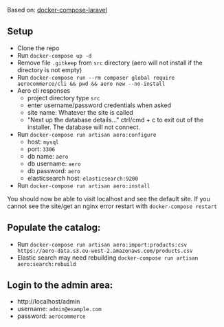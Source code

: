Based on: [docker-compose-laravel](https://github.com/aschmelyun/docker-compose-laravel)

## Setup

- Clone the repo
- Run `docker-compose up -d`
- Remove file `.gitkeep` from `src` directory (aero will not install if the directory is not empty)
- Run `docker-compose run --rm composer global require aerocommerce/cli && pwd && aero new --no-install`
- Aero cli responses
  - project directory type `src`
  - enter username/password credentials when asked
  - site name: Whatever the site is called
  - "Next up the database details..." ctrl/cmd + c to exit out of the installer. The database will not connect.
- Run `docker-compose run artisan aero:configure`
  - host: `mysql`
  - port: `3306`
  - db name: `aero`
  - db username: `aero`
  - db password: `aero`
  - elasticsearch host: `elasticsearch:9200`
- Run `docker-compose run artisan aero:install`

You should now be able to visit localhost and see the default site. If you cannot see the site/get an nginx error restart with `docker-compose restart`

## Populate the catalog:

- Run `docker-compose run artisan aero:import:products:csv https://aero-data.s3.eu-west-2.amazonaws.com/products.csv`
- Elastic search may need rebuilding `docker-compose run artisan aero:search:rebuild`

## Login to the admin area:

- http://localhost/admin
- username: `admin@example.com`
- password: `aerocommerce`
